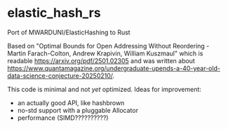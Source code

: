 # elastic_hash_rs
 Port of MWARDUNI/ElasticHashing to Rust

Based on "Optimal Bounds for Open Addressing Without Reordering - Martin Farach-Colton, Andrew Krapivin, William Kuszmaul" which is readable https://arxiv.org/pdf/2501.02305 and was written about https://www.quantamagazine.org/undergraduate-upends-a-40-year-old-data-science-conjecture-20250210/.

This code is minimal and not *yet* optimized.
Ideas for improvement:
 * an actually good API, like hashbrown
 * no-std support with a pluggable Allocator
 * performance (SIMD??????????)